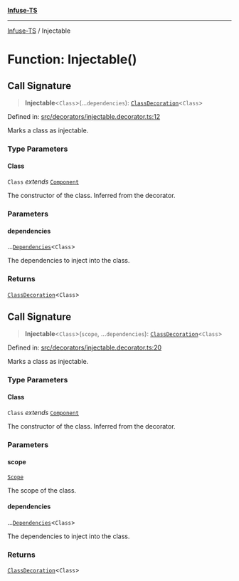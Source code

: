 [**Infuse-TS**](../README.md)

***

[Infuse-TS](../README.md) / Injectable

# Function: Injectable()

## Call Signature

> **Injectable**\<`Class`\>(...`dependencies`): [`ClassDecoration`](../type-aliases/ClassDecoration.md)\<`Class`\>

Defined in: [src/decorators/injectable.decorator.ts:12](https://github.com/D-Kay6/Infuse-TS/blob/2b827980e37dbd9518746d6b95150b5d8563c940/src/decorators/injectable.decorator.ts#L12)

Marks a class as injectable.

### Type Parameters

#### Class

`Class` *extends* [`Component`](../type-aliases/Component.md)

The constructor of the class. Inferred from the decorator.

### Parameters

#### dependencies

...[`Dependencies`](../type-aliases/Dependencies.md)\<`Class`\>

The dependencies to inject into the class.

### Returns

[`ClassDecoration`](../type-aliases/ClassDecoration.md)\<`Class`\>

## Call Signature

> **Injectable**\<`Class`\>(`scope`, ...`dependencies`): [`ClassDecoration`](../type-aliases/ClassDecoration.md)\<`Class`\>

Defined in: [src/decorators/injectable.decorator.ts:20](https://github.com/D-Kay6/Infuse-TS/blob/2b827980e37dbd9518746d6b95150b5d8563c940/src/decorators/injectable.decorator.ts#L20)

Marks a class as injectable.

### Type Parameters

#### Class

`Class` *extends* [`Component`](../type-aliases/Component.md)

The constructor of the class. Inferred from the decorator.

### Parameters

#### scope

[`Scope`](../enumerations/Scope.md)

The scope of the class.

#### dependencies

...[`Dependencies`](../type-aliases/Dependencies.md)\<`Class`\>

The dependencies to inject into the class.

### Returns

[`ClassDecoration`](../type-aliases/ClassDecoration.md)\<`Class`\>
